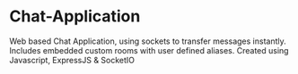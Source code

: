 # Chat-Application
Web based Chat Application, using sockets to transfer messages instantly. Includes embedded custom rooms with user defined aliases. Created using Javascript, ExpressJS &amp; SocketIO

